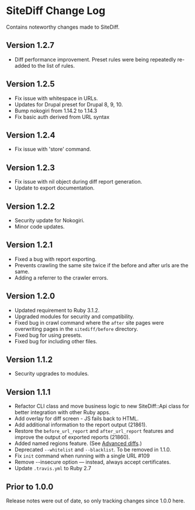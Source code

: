 # SiteDiff Change Log

Contains noteworthy changes made to SiteDiff.
## Version 1.2.7
- Diff performance improvement.  Preset rules were being repeatedly re-added to the list of rules.

## Version 1.2.5
- Fix issue with whitespace in URLs.
- Updates for Drupal preset for Drupal 8, 9, 10.
- Bump nokogiri from 1.14.2 to 1.14.3
- Fix basic auth derived from URL syntax

## Version 1.2.4
- Fix issue with 'store' command.

## Version 1.2.3
- Fix issue with nil object during diff report generation.
- Update to export documentation.

## Version 1.2.2
- Security update for Nokogiri.
- Minor code updates.

## Version 1.2.1
- Fixed a bug with report exporting.
- Prevents crawling the same site twice if the before and after urls are the same.
- Adding a referrer to the crawler errors.

## Version 1.2.0
- Updated requirement to Ruby 3.1.2.
- Upgraded modules for security and compatibility.
- Fixed bug in crawl command where the `after` site pages were overwriting pages in the `sitediff/before` directory.
- Fixed bug for using presets.
- Fixed bug for including other files.

## Version 1.1.2
- Security upgrades to modules.

## Version 1.1.1
- Refactor CLI class and move business logic to new SiteDiff::Api class for better integration with other Ruby apps.
- Add overlay for diff screen - JS fails back to HTML.
- Add additional information to the report output (21861).
- Restore the `before_url_report` and `after_url_report` features and improve the output of exported reports (21860).
- Added named regions feature. (See [Advanced diffs](README.md#advanced-diffs).)
- Deprecated `--whitelist` and `--blacklist`. To be removed in 1.1.0.
- Fix `init` command when running with a single URL #109
- Remove --insecure option — instead, always accept certificates.
- Update `.travis.yml` to Ruby 2.7

## Prior to 1.0.0

Release notes were out of date, so only tracking changes since 1.0.0 here.
